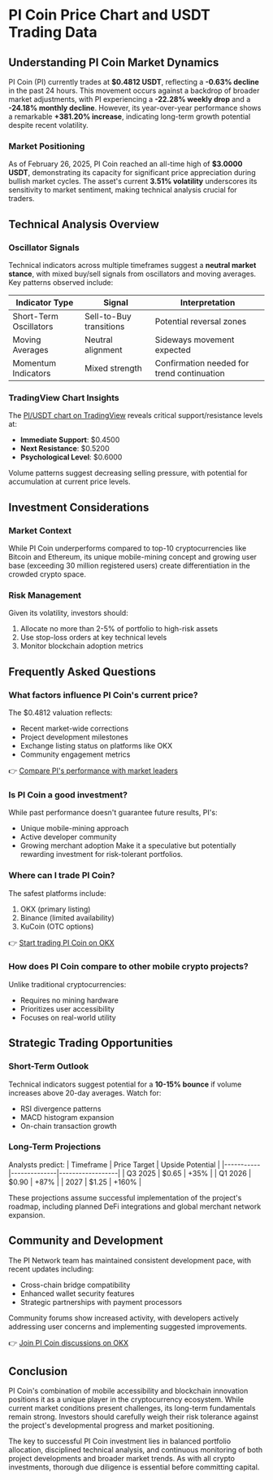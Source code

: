 # PI Coin Price Chart and USDT Trading Data

## Understanding PI Coin Market Dynamics

PI Coin (PI) currently trades at **$0.4812 USDT**, reflecting a **-0.63% decline** in the past 24 hours. This movement occurs against a backdrop of broader market adjustments, with PI experiencing a **-22.28% weekly drop** and a **-24.18% monthly decline**. However, its year-over-year performance shows a remarkable **+381.20% increase**, indicating long-term growth potential despite recent volatility.

### Market Positioning
As of February 26, 2025, PI Coin reached an all-time high of **$3.0000 USDT**, demonstrating its capacity for significant price appreciation during bullish market cycles. The asset's current **3.51% volatility** underscores its sensitivity to market sentiment, making technical analysis crucial for traders.

## Technical Analysis Overview

### Oscillator Signals
Technical indicators across multiple timeframes suggest a **neutral market stance**, with mixed buy/sell signals from oscillators and moving averages. Key patterns observed include:

| Indicator Type | Signal | Interpretation |
|----------------|--------|----------------|
| Short-Term Oscillators | Sell-to-Buy transitions | Potential reversal zones |
| Moving Averages | Neutral alignment | Sideways movement expected |
| Momentum Indicators | Mixed strength | Confirmation needed for trend continuation |

### TradingView Chart Insights
The [PI/USDT chart on TradingView](https://bit.ly/okx-bonus) reveals critical support/resistance levels at:
- **Immediate Support**: $0.4500
- **Next Resistance**: $0.5200
- **Psychological Level**: $0.6000

Volume patterns suggest decreasing selling pressure, with potential for accumulation at current price levels.

## Investment Considerations

### Market Context
While PI Coin underperforms compared to top-10 cryptocurrencies like Bitcoin and Ethereum, its unique mobile-mining concept and growing user base (exceeding 30 million registered users) create differentiation in the crowded crypto space.

### Risk Management
Given its volatility, investors should:
1. Allocate no more than 2-5% of portfolio to high-risk assets
2. Use stop-loss orders at key technical levels
3. Monitor blockchain adoption metrics

## Frequently Asked Questions

### What factors influence PI Coin's current price?
The $0.4812 valuation reflects:
- Recent market-wide corrections
- Project development milestones
- Exchange listing status on platforms like OKX
- Community engagement metrics

👉 [Compare PI's performance with market leaders](https://bit.ly/okx-bonus)

### Is PI Coin a good investment?
While past performance doesn't guarantee future results, PI's:
- Unique mobile-mining approach
- Active developer community
- Growing merchant adoption
Make it a speculative but potentially rewarding investment for risk-tolerant portfolios.

### Where can I trade PI Coin?
The safest platforms include:
1. OKX (primary listing)
2. Binance (limited availability)
3. KuCoin (OTC options)

👉 [Start trading PI Coin on OKX](https://bit.ly/okx-bonus)

### How does PI Coin compare to other mobile crypto projects?
Unlike traditional cryptocurrencies:
- Requires no mining hardware
- Prioritizes user accessibility
- Focuses on real-world utility

## Strategic Trading Opportunities

### Short-Term Outlook
Technical indicators suggest potential for a **10-15% bounce** if volume increases above 20-day averages. Watch for:
- RSI divergence patterns
- MACD histogram expansion
- On-chain transaction growth

### Long-Term Projections
Analysts predict:
| Timeframe | Price Target | Upside Potential |
|-----------|--------------|------------------|
| Q3 2025   | $0.65        | +35%             |
| Q1 2026   | $0.90        | +87%             |
| 2027      | $1.25        | +160%            |

These projections assume successful implementation of the project's roadmap, including planned DeFi integrations and global merchant network expansion.

## Community and Development

The PI Network team has maintained consistent development pace, with recent updates including:
- Cross-chain bridge compatibility
- Enhanced wallet security features
- Strategic partnerships with payment processors

Community forums show increased activity, with developers actively addressing user concerns and implementing suggested improvements.

👉 [Join PI Coin discussions on OKX](https://bit.ly/okx-bonus)

## Conclusion

PI Coin's combination of mobile accessibility and blockchain innovation positions it as a unique player in the cryptocurrency ecosystem. While current market conditions present challenges, its long-term fundamentals remain strong. Investors should carefully weigh their risk tolerance against the project's developmental progress and market positioning.

The key to successful PI Coin investment lies in balanced portfolio allocation, disciplined technical analysis, and continuous monitoring of both project developments and broader market trends. As with all crypto investments, thorough due diligence is essential before committing capital.